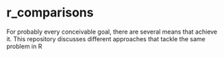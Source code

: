 # r_comparisons
For probably every conceivable goal, there are several means that achieve it. This repository discusses different approaches that tackle the same problem in R
